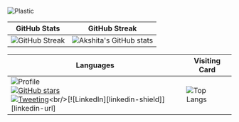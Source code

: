 ![Plastic](https://user-images.githubusercontent.com/56997545/110952016-bb2d9c80-836b-11eb-9240-ed7d4e697448.gif)

| GitHub Stats | GitHub Streak|
| ----|-----|
| ![GitHub Streak](https://github-readme-streak-stats.herokuapp.com/?user=akshitadixit&theme=tokyonight) | ![Akshita's GitHub stats](https://github-readme-stats.vercel.app/api?username=akshitadixit)|

| Languages | Visiting Card|
| ----|-----|
| ![Profile](https://Visitor-badge.glitch.me/badge?page_id=akshitadixit.akshitadixit-gh-visitors)<br/>[![GitHub stars](https://img.shields.io/github/stars/akshitadixit.svg?style=social&label=Star&maxAge=2592000)](https://GitHub.com/akshitadixit/stargazers/)<br/>[![Tweeting](https://img.shields.io/twitter/url/http/shields.io.svg?style=plastic)](https://twitter.com/plastic96_)<br/>[![LinkedIn][linkedin-shield]][linkedin-url] | ![Top Langs](https://github-readme-stats.vercel.app/api/top-langs/?username=akshitadixit&layout=compact&theme=vision-friendly-dark)<!--&langs_count=6)-->|


[linkedin-shield]: https://img.shields.io/badge/-LinkedIn-black.svg?style=plastic&logo=linkedin&colorB=darkblue
[linkedin-url]: https://www.linkedin.com/in/akshitadixit/
